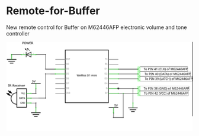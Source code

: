 # Remote-for-Buffer
New remote control for Buffer on M62446AFP electronic volume and tone controller

![alt text](https://github.com/vkarazha/Remote-for-Buffer/blob/main/Remote-for-buffer.png)
